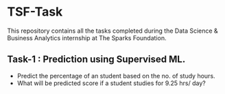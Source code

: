 # TSF-Task
This repository contains all the tasks completed during the Data Science & Business Analytics internship at The Sparks Foundation.
## Task-1 : Prediction using Supervised ML.
* Predict the percentage of an student based on the no. of study hours.
* What will be predicted score if a student studies for 9.25 hrs/ day?
